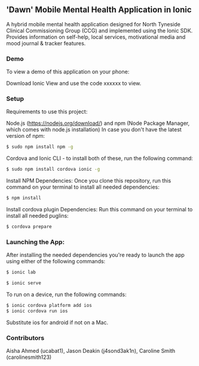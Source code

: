 
## 'Dawn' Mobile Mental Health Application in Ionic
A hybrid mobile mental health application designed for North Tyneside Clinical Commissioning Group (CCG) and implemented using the Ionic SDK. Provides information on self-help, local services, motivational media and mood journal & tracker features. 

### Demo
To view a demo of this application on your phone:

Download Ionic View and use the code xxxxxx  to view.

### Setup
Requirements to use this project:

Node.js (https://nodejs.org/download/) and npm (Node Package Manager, which comes with node.js installation)
In case you don't have the latest version of npm:

```bash
$ sudo npm install npm -g
```

Cordova and Ionic CLI - to install both of these, run the following command:

```bash
$ sudo npm install cordova ionic -g
```

Install NPM Dependencies: 
Once you clone this repository, run this command on your terminal to install all needed dependencies:

```bash
$ npm install
```

Install cordova plugin Dependencies:
Run this command on your terminal to install all needed puglins:

```bash
$ cordova prepare
```

### Launching the App:
After installing the needed dependencies you're ready to launch the app using either of the following commands:

```bash
$ ionic lab
```
```bash
$ ionic serve
```

To run on a device, run the following commands:

```bash
$ ionic cordova platform add ios
$ ionic cordova run ios
```

Substitute ios for android if not on a Mac.

### Contributors
Aisha Ahmed
(ucabat1), 
Jason Deakin
(j4sond3ak1n), 
Caroline Smith
(carolinesmith123)
